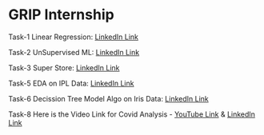 # GRIP Internship

Task-1 Linear Regression: [LinkedIn Link](https://www.linkedin.com/posts/punna-tharun_task1-thesparksfoundation-intern-activity-7061678645077053440-ffnP?utm_source=share&utm_medium=member_desktop)

Task-2 UnSupervised ML: [LinkedIn Link](https://www.linkedin.com/posts/punna-tharun_task2-thesparksfoundation-intern-activity-7064969925353750528-nCTK?utm_source=share&utm_medium=member_desktop)

Task-3 Super Store: [LinkedIn Link](https://www.linkedin.com/posts/punna-tharun_task3-thesparksfoundation-intern-activity-7065029936834621441-_dCw?utm_source=share&utm_medium=member_desktop)

Task-5 EDA on IPL Data: [LinkedIn Link](https://www.linkedin.com/posts/punna-tharun_task5-thesparksfoundation-intern-activity-7065561093871472640-DbU0?utm_source=share&utm_medium=member_desktop)

Task-6 Decission Tree Model Algo on Iris Data: [LinkedIn Link](https://www.linkedin.com/posts/punna-tharun_task6-thesparksfoundation-intern-activity-7065566069393920000-7JQA?utm_source=share&utm_medium=member_desktop)

Task-8 Here is the Video Link for Covid Analysis - [YouTube Link](https://youtu.be/hRefDCyQ80s) & [LinkedIn Link](https://www.linkedin.com/posts/punna-tharun_task8-thesparksfoundation-intern-activity-7065645979835789313-6a31?utm_source=share&utm_medium=member_desktop)
